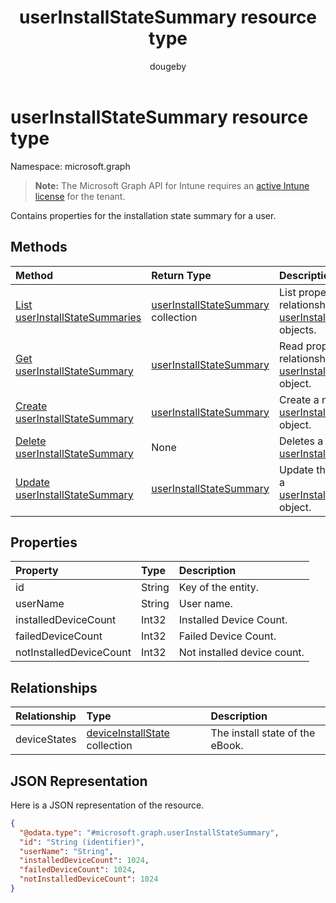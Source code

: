 ﻿---
title: "userInstallStateSummary resource type"
description: "Contains properties for the installation state summary for a user."
author: "dougeby"
localization_priority: Normal
ms.prod: "intune"
doc_type: resourcePageType
---

# userInstallStateSummary resource type

Namespace: microsoft.graph

> **Note:** The Microsoft Graph API for Intune requires an [active Intune license](https://go.microsoft.com/fwlink/?linkid=839381) for the tenant.

Contains properties for the installation state summary for a user.

## Methods

| Method                                                                                  | Return Type                                                                                | Description                                                                                                                       |
| :-------------------------------------------------------------------------------------- | :----------------------------------------------------------------------------------------- | :-------------------------------------------------------------------------------------------------------------------------------- |
| [List userInstallStateSummaries](../api/intune-books-userinstallstatesummary-list.md)   | [userInstallStateSummary](../resources/intune-books-userinstallstatesummary.md) collection | List properties and relationships of the [userInstallStateSummary](../resources/intune-books-userinstallstatesummary.md) objects. |
| [Get userInstallStateSummary](../api/intune-books-userinstallstatesummary-get.md)       | [userInstallStateSummary](../resources/intune-books-userinstallstatesummary.md)            | Read properties and relationships of the [userInstallStateSummary](../resources/intune-books-userinstallstatesummary.md) object.  |
| [Create userInstallStateSummary](../api/intune-books-userinstallstatesummary-create.md) | [userInstallStateSummary](../resources/intune-books-userinstallstatesummary.md)            | Create a new [userInstallStateSummary](../resources/intune-books-userinstallstatesummary.md) object.                              |
| [Delete userInstallStateSummary](../api/intune-books-userinstallstatesummary-delete.md) | None                                                                                       | Deletes a [userInstallStateSummary](../resources/intune-books-userinstallstatesummary.md).                                        |
| [Update userInstallStateSummary](../api/intune-books-userinstallstatesummary-update.md) | [userInstallStateSummary](../resources/intune-books-userinstallstatesummary.md)            | Update the properties of a [userInstallStateSummary](../resources/intune-books-userinstallstatesummary.md) object.                |

## Properties

| Property                | Type   | Description                 |
| :---------------------- | :----- | :-------------------------- |
| id                      | String | Key of the entity.          |
| userName                | String | User name.                  |
| installedDeviceCount    | Int32  | Installed Device Count.     |
| failedDeviceCount       | Int32  | Failed Device Count.        |
| notInstalledDeviceCount | Int32  | Not installed device count. |

## Relationships

| Relationship | Type                                                                             | Description                     |
| :----------- | :------------------------------------------------------------------------------- | :------------------------------ |
| deviceStates | [deviceInstallState](../resources/intune-books-deviceinstallstate.md) collection | The install state of the eBook. |

## JSON Representation

Here is a JSON representation of the resource.

<!-- {
  "blockType": "resource",
  "keyProperty": "id",
  "@odata.type": "microsoft.graph.userInstallStateSummary"
}
-->

```json
{
  "@odata.type": "#microsoft.graph.userInstallStateSummary",
  "id": "String (identifier)",
  "userName": "String",
  "installedDeviceCount": 1024,
  "failedDeviceCount": 1024,
  "notInstalledDeviceCount": 1024
}
```

